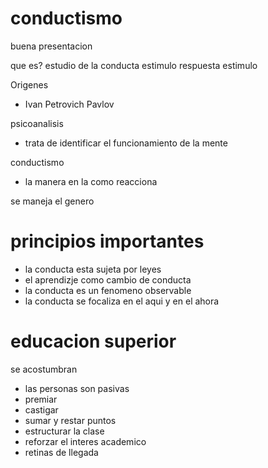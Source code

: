 # conductismo
buena presentacion

que es?
estudio de la conducta
estimulo respuesta estimulo

Origenes
- Ivan Petrovich Pavlov

psicoanalisis
- trata de identificar el funcionamiento de la mente

conductismo 
- la manera en la como reacciona

se maneja el genero

# principios importantes
- la conducta esta sujeta por leyes
- el aprendizje como cambio de conducta
- la conducta es un fenomeno observable
- la conducta se focaliza en el aqui y en el ahora

# educacion superior
se acostumbran
- las personas son pasivas
- premiar
- castigar
- sumar y restar puntos
- estructurar la clase
- reforzar el interes academico
- retinas de llegada

